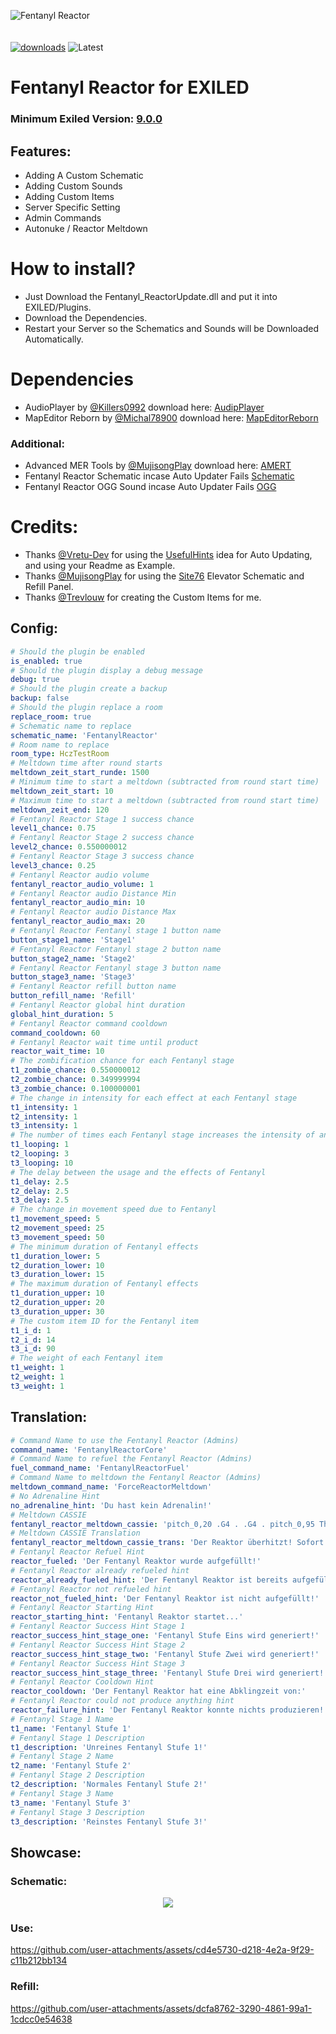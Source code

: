 ![Fentanyl Reactor](https://github.com/user-attachments/assets/4a693450-9907-457e-9643-cdb310d66298)
<br><br><br>
[![downloads](https://img.shields.io/github/downloads/FentanylReactorGER/FentanylReactorPlugin/total?style=for-the-badge&logo=icloud&color=%233A6D8C)](https://github.com/FentanylReactorGER/FentanylReactorPlugin/releases/latest)
![Latest](https://img.shields.io/github/v/release/FentanylReactorGER/FentanylReactorPlugin?style=for-the-badge&label=Latest%20Release&color=%23D91656)

# Fentanyl Reactor for EXILED

### Minimum Exiled Version: [9.0.0](https://github.com/ExMod-Team/EXILED/releases/latest)
## Features:
- Adding A Custom Schematic
- Adding Custom Sounds
- Adding Custom Items
- Server Specific Setting
- Admin Commands
- Autonuke / Reactor Meltdown

# How to install?

- Just Download the Fentanyl_ReactorUpdate.dll and put it into EXILED/Plugins.
- Download the Dependencies.
- Restart your Server so the Schematics and Sounds will be Downloaded Automatically.

# Dependencies
- AudioPlayer by [@Killers0992](https://github.com/Killers0992) download here: [AudipPlayer](https://github.com/Killers0992/AudioPlayer/releases/latest)
- MapEditor Reborn by [@Michal78900](https://github.com/Michal78900) download here: [MapEditorReborn](https://github.com/Michal78900/MapEditorReborn/releases/latest)

### Additional:
- Advanced MER Tools by [@MujisongPlay](https://github.com/MujisongPlay) download here: [AMERT](https://github.com/MujisongPlay/AdvancedMERtools/releases/tag/Publish)
- Fentanyl Reactor Schematic incase Auto Updater Fails [Schematic](https://github.com/FentanylReactorGER/FentanylReactorSchematic/releases/latest)
- Fentanyl Reactor OGG Sound incase Auto Updater Fails [OGG](https://github.com/FentanylReactorGER/FentanylAudio/releases/latest)

# Credits:
- Thanks [@Vretu-Dev](https://github.com/Vretu-Dev) for using the [UsefulHints](https://github.com/Vretu-Dev/UsefulHints/) idea for Auto Updating, and using your Readme as Example.<br> 
- Thanks [@MujisongPlay](https://github.com/MujisongPlay) for using the [Site76](https://github.com/MujisongPlay/ScpSite76Plugin) Elevator Schematic and Refill Panel.<br>
- Thanks [@Trevlouw](https://github.com/Trevlouw) for creating the Custom Items for me.<br>

## Config:

```yaml
# Should the plugin be enabled
is_enabled: true
# Should the plugin display a debug message
debug: true
# Should the plugin create a backup
backup: false
# Should the plugin replace a room
replace_room: true
# Schematic name to replace
schematic_name: 'FentanylReactor'
# Room name to replace
room_type: HczTestRoom
# Meltdown time after round starts
meltdown_zeit_start_runde: 1500
# Minimum time to start a meltdown (subtracted from round start time)
meltdown_zeit_start: 10
# Maximum time to start a meltdown (subtracted from round start time)
meltdown_zeit_end: 120
# Fentanyl Reactor Stage 1 success chance
level1_chance: 0.75
# Fentanyl Reactor Stage 2 success chance
level2_chance: 0.550000012
# Fentanyl Reactor Stage 3 success chance
level3_chance: 0.25
# Fentanyl Reactor audio volume
fentanyl_reactor_audio_volume: 1
# Fentanyl Reactor audio Distance Min
fentanyl_reactor_audio_min: 10
# Fentanyl Reactor audio Distance Max
fentanyl_reactor_audio_max: 20
# Fentanyl Reactor Fentanyl stage 1 button name
button_stage1_name: 'Stage1'
# Fentanyl Reactor Fentanyl stage 2 button name
button_stage2_name: 'Stage2'
# Fentanyl Reactor Fentanyl stage 3 button name
button_stage3_name: 'Stage3'
# Fentanyl Reactor refill button name
button_refill_name: 'Refill'
# Fentanyl Reactor global hint duration
global_hint_duration: 5
# Fentanyl Reactor command cooldown
command_cooldown: 60
# Fentanyl Reactor wait time until product
reactor_wait_time: 10
# The zombification chance for each Fentanyl stage
t1_zombie_chance: 0.550000012
t2_zombie_chance: 0.349999994
t3_zombie_chance: 0.100000001
# The change in intensity for each effect at each Fentanyl stage
t1_intensity: 1
t2_intensity: 1
t3_intensity: 1
# The number of times each Fentanyl stage increases the intensity of an effect (by its respective intensity)
t1_looping: 1
t2_looping: 3
t3_looping: 10
# The delay between the usage and the effects of Fentanyl
t1_delay: 2.5
t2_delay: 2.5
t3_delay: 2.5
# The change in movement speed due to Fentanyl
t1_movement_speed: 5
t2_movement_speed: 25
t3_movement_speed: 50
# The minimum duration of Fentanyl effects
t1_duration_lower: 5
t2_duration_lower: 10
t3_duration_lower: 15
# The maximum duration of Fentanyl effects
t1_duration_upper: 10
t2_duration_upper: 20
t3_duration_upper: 30
# The custom item ID for the Fentanyl item
t1_i_d: 1
t2_i_d: 14
t3_i_d: 90
# The weight of each Fentanyl item
t1_weight: 1
t2_weight: 1
t3_weight: 1
```

## Translation:

```yaml
# Command Name to use the Fentanyl Reactor (Admins)
command_name: 'FentanylReactorCore'
# Command Name to refuel the Fentanyl Reactor (Admins)
fuel_command_name: 'FentanylReactorFuel'
# Command Name to meltdown the Fentanyl Reactor (Admins)
meltdown_command_name: 'ForceReactorMeltdown'
# No Adrenaline Hint
no_adrenaline_hint: 'Du hast kein Adrenalin!'
# Meltdown CASSIE
fentanyl_reactor_meltdown_cassie: 'pitch_0,20 .G4 . .G4 . pitch_0,95 The Reactor is overheating pitch_0,20 .G4 . .G4 . pitch_0,82 evacuate immediately pitch_0,20 .G4 . .G4 . jam_017_15 .G4'
# Meltdown CASSIE Translation
fentanyl_reactor_meltdown_cassie_trans: 'Der Reaktor überhitzt! Sofort EVAKUIEREN..'
# Fentanyl Reactor Refuel Hint
reactor_fueled: 'Der Fentanyl Reaktor wurde aufgefüllt!'
# Fentanyl Reactor already refueled hint
reactor_already_fueled_hint: 'Der Fentanyl Reaktor ist bereits aufgefüllt!'
# Fentanyl Reactor not refueled hint
reactor_not_fueled_hint: 'Der Fentanyl Reaktor ist nicht aufgefüllt!'
# Fentanyl Reactor Starting Hint
reactor_starting_hint: 'Fentanyl Reaktor startet...'
# Fentanyl Reactor Success Hint Stage 1
reactor_success_hint_stage_one: 'Fentanyl Stufe Eins wird generiert!'
# Fentanyl Reactor Success Hint Stage 2
reactor_success_hint_stage_two: 'Fentanyl Stufe Zwei wird generiert!'
# Fentanyl Reactor Success Hint Stage 3
reactor_success_hint_stage_three: 'Fentanyl Stufe Drei wird generiert!'
# Fentanyl Reactor Cooldown Hint
reactor_cooldown: 'Der Fentanyl Reaktor hat eine Abklingzeit von:'
# Fentanyl Reactor could not produce anything hint
reactor_failure_hint: 'Der Fentanyl Reaktor konnte nichts produzieren!'
# Fentanyl Stage 1 Name
t1_name: 'Fentanyl Stufe 1'
# Fentanyl Stage 1 Description
t1_description: 'Unreines Fentanyl Stufe 1!'
# Fentanyl Stage 2 Name
t2_name: 'Fentanyl Stufe 2'
# Fentanyl Stage 2 Description
t2_description: 'Normales Fentanyl Stufe 2!'
# Fentanyl Stage 3 Name
t3_name: 'Fentanyl Stufe 3'
# Fentanyl Stage 3 Description
t3_description: 'Reinstes Fentanyl Stufe 3!'
```
## Showcase:

### Schematic:
<p align="center">
    <img src="https://github.com/user-attachments/assets/28a2aa24-e982-432e-88f0-d10b4201bfc1">
</p>

### Use:
https://github.com/user-attachments/assets/cd4e5730-d218-4e2a-9f29-c11b212bb134

### Refill:
https://github.com/user-attachments/assets/dcfa8762-3290-4861-99a1-1cdcc0e54638
